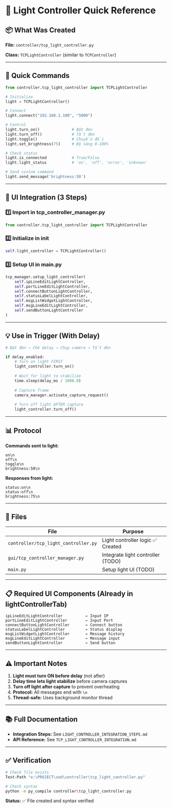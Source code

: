# 🚀 Light Controller Quick Reference

## 📦 What Was Created

**File:** `controller/tcp_light_controller.py`

**Class:** `TCPLightController` (similar to `TCPController`)

---

## 🎯 Quick Commands

```python
from controller.tcp_light_controller import TCPLightController

# Initialize
light = TCPLightController()

# Connect
light.connect("192.168.1.100", "5000")

# Control
light.turn_on()              # Bật đèn
light.turn_off()             # Tắt đèn
light.toggle()               # Chuyển đổi
light.set_brightness(75)     # Độ sáng 0-100%

# Check status
light.is_connected           # True/False
light.light_status           # 'on', 'off', 'error', 'unknown'

# Send custom command
light.send_message('brightness:50')
```

---

## 🔌 UI Integration (3 Steps)

### 1️⃣ **Import in tcp_controller_manager.py**
```python
from controller.tcp_light_controller import TCPLightController
```

### 2️⃣ **Initialize in __init__**
```python
self.light_controller = TCPLightController()
```

### 3️⃣ **Setup UI in main.py**
```python
tcp_manager.setup_light_controller(
    self.ipLineEditLightController,
    self.portLineEditLightController,
    self.connectButtonLightController,
    self.statusLabelLightController,
    self.msgListWidgetLightController,
    self.msgLineEditLightController,
    self.sendButtonLightController
)
```

---

## 💡 Use in Trigger (With Delay)

```python
# Bật đèn → Chờ delay → Chụp camera → Tắt đèn

if delay_enabled:
    # Turn on light FIRST
    light_controller.turn_on()
    
    # Wait for light to stabilize
    time.sleep(delay_ms / 1000.0)
    
    # Capture frame
    camera_manager.activate_capture_request()
    
    # Turn off light AFTER capture
    light_controller.turn_off()
```

---

## 📊 Protocol

**Commands sent to light:**
```
on\n
off\n
toggle\n
brightness:50\n
```

**Responses from light:**
```
status:on\n
status:off\n
brightness:75\n
```

---

## 🔗 Files

| File | Purpose |
|------|---------|
| `controller/tcp_light_controller.py` | Light controller logic ✅ Created |
| `gui/tcp_controller_manager.py` | Integrate light controller (TODO) |
| `main.py` | Setup light UI (TODO) |

---

## 📋 Required UI Components (Already in lightControllerTab)

```
ipLineEditLightController          ← Input IP
portLineEditLightController        ← Input Port
connectButtonLightController       ← Connect button
statusLabelLightController         ← Status display
msgListWidgetLightController       ← Message history
msgLineEditLightController         ← Message input
sendButtonLightController          ← Send button
```

---

## ⚠️ Important Notes

1. **Light must turn ON before delay** (not after)
2. **Delay time lets light stabilize** before camera captures
3. **Turn off light after capture** to prevent overheating
4. **Protocol:** All messages end with `\n`
5. **Thread-safe:** Uses background monitor thread

---

## 📚 Full Documentation

- **Integration Steps:** See `LIGHT_CONTROLLER_INTEGRATION_STEPS.md`
- **API Reference:** See `TCP_LIGHT_CONTROLLER_INTEGRATION.md`

---

## ✅ Verification

```bash
# Check file exists
Test-Path "e:\PROJECT\sed\controller\tcp_light_controller.py"

# Check syntax
python -m py_compile controller\tcp_light_controller.py
```

**Status:** ✅ File created and syntax verified
